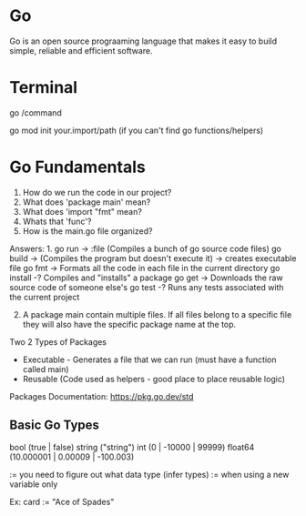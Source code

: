 # Go 
Go is an open source prograaming language that makes it easy to build simple, reliable and efficient software.

# Terminal

go /command

go mod init your.import/path (if you can't find go functions/helpers)

# Go Fundamentals

1. How do we run the code in our project?
2. What does 'package main' mean?
3. What does 'import "fmt" mean? 
4. Whats that 'func'?
5. How is the main.go file organized?

Answers:
1. 
go run -> :file (Compiles a bunch of go source code files)
go build -> (Compiles the program but doesn't execute it) -> creates executable file
go fmt -> Formats all the code in each file in the current directory
go install -? Compiles and "installs" a package
go get -> Downloads the raw source code of someone else's
go test -? Runs any tests associated with the current project

2. A package main contain multiple files. If all files belong to a specific file they will also have the specific package name at the top.

Two 2 Types of Packages
- Executable - Generates a file that we can run (must have a function called main)
- Reusable (Code used as helpers - good place to place reusable logic)

Packages Documentation:
https://pkg.go.dev/std


## Basic Go Types
bool (true | false)
string ("string")
int (0 | -10000 | 99999)
float64 (10.000001 | 0.00009 | -100.003)


:= you need to figure out what data type (infer types)
:= when using a new variable only

Ex: 	card := "Ace of Spades"
